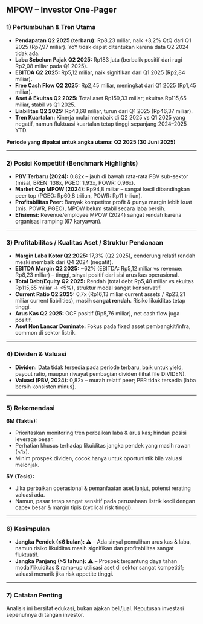 ## MPOW – Investor One-Pager

### 1) Pertumbuhan & Tren Utama

- **Pendapatan Q2 2025 (terbaru):** Rp8,23 miliar, naik +3,2% QtQ dari Q1 2025 (Rp7,97 miliar). YoY tidak dapat ditentukan karena data Q2 2024 tidak ada.
- **Laba Sebelum Pajak Q2 2025:** Rp183 juta (berbalik positif dari rugi Rp2,08 miliar pada Q1 2025).
- **EBITDA Q2 2025:** Rp5,12 miliar, naik signifikan dari Q1 2025 (Rp2,84 miliar). 
- **Free Cash Flow Q2 2025:** Rp2,45 miliar, meningkat dari Q1 2025 (Rp1,45 miliar).
- **Aset & Ekuitas Q2 2025:** Total aset Rp159,33 miliar; ekuitas Rp115,65 miliar, stabil vs Q1 2025.
- **Liabilitas Q2 2025:** Rp43,68 miliar, turun dari Q1 2025 (Rp46,37 miliar).
- **Tren Kuartalan:** Kinerja mulai membaik di Q2 2025 vs Q1 2025 yang negatif, namun fluktuasi kuartalan tetap tinggi sepanjang 2024–2025 YTD.

**Periode yang dipakai untuk angka utama: Q2 2025 (30 Juni 2025)**

---

### 2) Posisi Kompetitif (Benchmark Highlights)

- **PBV Terbaru (2024):** 0,82x – jauh di bawah rata-rata PBV sub-sektor (misal, BREN: 138x, PGEO: 1,93x, POWR: 0,96x).
- **Market Cap MPOW (2024):** Rp94,8 miliar – sangat kecil dibandingkan peer top (PGEO: Rp60,8 triliun, POWR: Rp11 triliun).
- **Profitabilitas Peer:** Banyak kompetitor profit & punya margin lebih kuat (mis. POWR, PGEO), MPOW belum stabil secara laba bersih.
- **Efisiensi:** Revenue/employee MPOW (2024) sangat rendah karena organisasi ramping (67 karyawan).

---

### 3) Profitabilitas / Kualitas Aset / Struktur Pendanaan

- **Margin Laba Kotor Q2 2025:** 17,3% (Q2 2025), cenderung relatif rendah meski membaik dari Q4 2024 (negatif).
- **EBITDA Margin Q2 2025:** ~62% (EBITDA: Rp5,12 miliar vs revenue: Rp8,23 miliar) – tinggi, sinyal positif dari sisi arus kas operasional.
- **Total Debt/Equity Q2 2025:** Rendah (total debt Rp5,48 miliar vs ekuitas Rp115,65 miliar → <5%), struktur modal sangat konservatif.
- **Current Ratio Q2 2025:** 0,7x (Rp16,13 miliar current assets / Rp23,21 miliar current liabilities), **masih sangat rendah**. Risiko likuiditas tetap tinggi.
- **Arus Kas Q2 2025:** OCF positif (Rp5,76 miliar), net cash flow juga positif.
- **Aset Non Lancar Dominate:** Fokus pada fixed asset pembangkit/infra, common di sektor listrik.

---

### 4) Dividen & Valuasi

- **Dividen:** Data tidak tersedia pada periode terbaru, baik untuk yield, payout ratio, maupun riwayat pembagian dividen (lihat file DIVIDEN).
- **Valuasi (PBV, 2024):** 0,82x – murah relatif peer; PER tidak tersedia (laba bersih konsisten minus).

---

### 5) Rekomendasi

**6M (Taktis):**
- Prioritaskan monitoring tren perbaikan laba & arus kas; hindari posisi leverage besar.
- Perhatian khusus terhadap likuiditas jangka pendek yang masih rawan (<1x).
- Minim prospek dividen, cocok hanya untuk oportunistik bila valuasi melonjak.

**5Y (Tesis):**
- Jika perbaikan operasional & pemanfaatan aset lanjut, potensi rerating valuasi ada.
- Namun, pasar tetap sangat sensitif pada perusahaan listrik kecil dengan capex besar & margin tipis (cyclical risk tinggi).

---

### 6) Kesimpulan

- **Jangka Pendek (≤6 bulan):** ⚠️ – Ada sinyal pemulihan arus kas & laba, namun risiko likuiditas masih signifikan dan profitabilitas sangat fluktuatif.
- **Jangka Panjang (>5 tahun):** ⚠️ – Prospek tergantung daya tahan modal/likuiditas & ramp-up utilisasi aset di sektor sangat kompetitif; valuasi menarik jika risk appetite tinggi.

---

### 7) Catatan Penting

Analisis ini bersifat edukasi, bukan ajakan beli/jual. Keputusan investasi sepenuhnya di tangan investor.